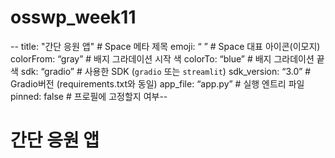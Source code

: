 # osswp_week11
--
title: "간단 응원 앱" # Space 메타 제목
emoji: “ ”      # Space 대표 아이콘(이모지)
 colorFrom: “gray”   # 배지 그라데이션 시작 색
colorTo: “blue”    # 배지 그라데이션 끝 색
sdk: “gradio”     # 사용한 SDK (`gradio` 또는 `streamlit`)
 sdk_version: “3.0”   # Gradio버전 (requirements.txt와 동일)
 app_file: “app.py”   # 실행 엔트리 파일
pinned: false     # 프로필에 고정할지 여부--
# 간단 응원 앱